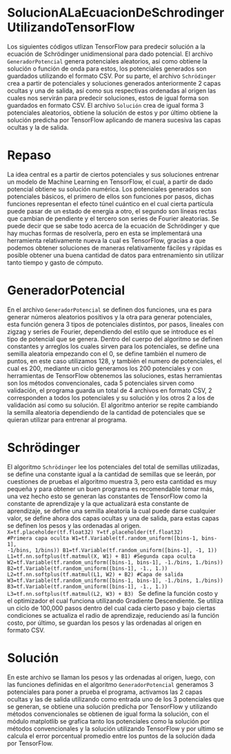 # SolucionALaEcuacionDeSchrodingerUtilizandoTensorFlow
Los siguientes códigos utlizan TensorFlow para predecir solución a la ecuación de Schrödinger unidimensional para dado potencial. El archivo <code>GeneradorPotencial</code> genera potenciales aleatorios, así como obtiene la solución o función de onda para estos, los potenciales generados son guardados utilizando el formato CSV. Por su parte, el archivo <code>Schrödinger</code> crea a partir de potenciales y soluciones generados anteriormente 2 capas ocultas y una de salida, así como sus respectivas ordenadas al origen las cuales nos servirán para predecir soluciones, estos de igual forma son guardados en formato CSV. El archivo <code>Solución</code> crea de igual forma 3 potenciales aleatorios, obtiene la solución de estos y por último obtiene la solución predicha por TensorFlow aplicando de manera sucesiva las capas ocultas y la de salida.
# Repaso
La idea central es a partir de ciertos potenciales y sus soluciones entrenar un modelo de Machine Learning en TensorFlow, el cual, a partir de dado potencial obtiene su solución numérica. Los potenciales generados son potenciales básicos, el primero de ellos son funciones por pasos, dichas funciones representan el efecto túnel cuántico en el cual cierta partícula puede pasar de un estado de energía a otro, el segundo son líneas rectas que cambian de pendiente y el tercero son series de Fourier aleatorias.
Se puede decir que se sabe todo acerca de la ecuación de Schrödinger y que hay muchas formas de resolverla, pero en esta se implementará una herramienta relativamente nueva la cual es TensorFlow, gracias a que podemos obtener soluciones de maneras relativamente fáciles y rápidas es posible obtener una buena cantidad de datos para entrenamiento sin utilizar tanto tiempo y gasto de cómputo.
# GeneradorPotencial
En el archivo <code>GeneradorPotencial</code> se definen dos funciones, una es para generar números aleatorios positivos y la otra para generar potenciales, esta función genera 3 tipos de potenciales distintos, por pasos, lineales con zigzag y series de Fourier, dependiendo del estilo que se introduce es el tipo de potencial que se genera. 
Dentro del cuerpo del algoritmo se definen constantes y arreglos los cuales sirven para los potenciales, se define una semilla aleatoria empezando con el 0, se define también el numero de puntos, en este caso utilizamos 128, y también el numero de potenciales, el cual es 200, mediante un ciclo generamos los 200 potenciales y con herramientas de TensorFlow obtenemos las soluciones, estas herramientas son los métodos convencionales, cada 5 potenciales sirven como validación, el programa guarda un total de 4 archivos en formato CSV, 2 corresponden a todos los potenciales y su solución y los otros 2 a los de validación así como su solución.
El algoritmo anterior se repite cambiando la semilla aleatoria dependiendo de la cantidad de potenciales que se quieran utilizar para entrenar al programa.
# Schrödinger 
El algoritmo <code>Schrödinger</code> lee los potenciales del total de semillas utilizadas, se define una constante igual a la cantidad de semillas que se leerán, por cuestiones de pruebas el algoritmo muestra 3, pero esta cantidad es muy pequeña y para obtener un buen programa es recomendable tomar más, una vez hecho esto se generan las constantes de TensorFlow como la constante de aprendizaje y la que actualizará esta constante de aprendizaje, se define una semilla aleatoria la cual puede darse cualquier valor, se define ahora dos capas ocultas y una de salida, para estas capas se definen los pesos y las ordenadas al origen. 
<code> X=tf.placeholder(tf.float32)
Y=tf.placeholder(tf.float32)
#Primera capa oculta
W1=tf.Variable(tf.random_uniform([bins-1, bins-1], -1/bins, 1/bins))
B1=tf.Variable(tf.random_uniform([bins-1], -1, 1))
L1=tf.nn.softplus(tf.matmul(X, W1) + B1)
#Segunda capa oculta
W2=tf.Variable(tf.random_uniform([bins-1, bins-1], -1./bins, 1./bins))
B2=tf.Variable(tf.random_uniform([bins-1], -1., 1.))
L2=tf.nn.softplus(tf.matmul(L1, W2) + B2)
#Capa de salida
W3=tf.Variable(tf.random_uniform([bins-1, bins-1], -1./bins, 1./bins))
B3=tf.Variable(tf.random_uniform([bins-1], -1., 1.))
L3=tf.nn.softplus(tf.matmul(L2, W3) + B3)
</code>
Se define la función costo y el optimizador el cual funciona utilizando Gradiente Descendiente. Se utiliza un ciclo de 100,000 pasos dentro del cual cada cierto paso y bajo ciertas condiciones se actualiza el radio de aprendizaje, reduciendo así la función costo, por último, se guardan los pesos y las ordenadas al origen en formato CSV.
# Solución
En este archivo se llaman los pesos y las ordenadas al origen, luego, con las funciones definidas en el algoritmo <code>GeneradorPotencial</code>  generamos 3 potenciales para poner a prueba el programa, activamos las 2 capas ocultas y las de salida utilizando como entrada uno de los 3 potenciales que se generan, se obtiene una solución predicha por TensorFlow y utilizando métodos convencionales se obtienen de igual forma la solución, con el módulo matplotlib se grafica tanto los potenciales como la solución por métodos convencionales y la solución utilizando TensorFlow y por ultimo se calcula el error porcentual promedio entre los puntos de la solución dada por TensorFlow.
